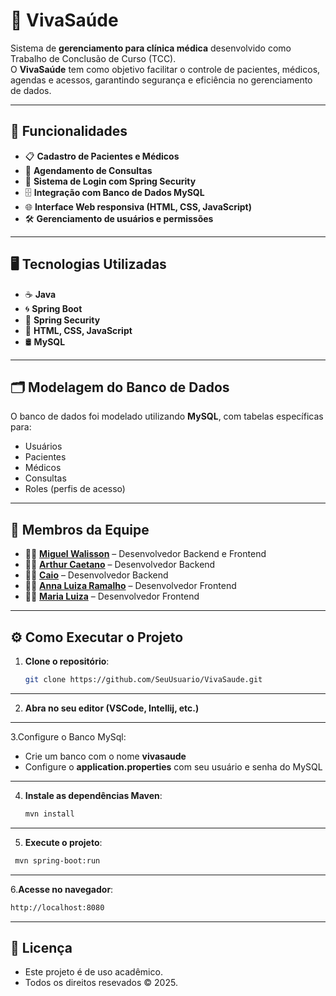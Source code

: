 # 🏥 VivaSaúde

Sistema de **gerenciamento para clínica médica** desenvolvido como Trabalho de Conclusão de Curso (TCC).  
O **VivaSaúde** tem como objetivo facilitar o controle de pacientes, médicos, agendas e acessos, garantindo segurança e eficiência no gerenciamento de dados.

---

## 🚀 Funcionalidades
- 📋 **Cadastro de Pacientes e Médicos**
- 📅 **Agendamento de Consultas**
- 🔐 **Sistema de Login com Spring Security**
- 🗄 **Integração com Banco de Dados MySQL**
- 🌐 **Interface Web responsiva (HTML, CSS, JavaScript)**
- 🛠 **Gerenciamento de usuários e permissões**

---

## 🖥 Tecnologias Utilizadas
- ☕ **Java**
- 🌀 **Spring Boot**
- 🔐 **Spring Security**
- 🎨 **HTML, CSS, JavaScript**
- 🛢 **MySQL**

---

## 🗂 Modelagem do Banco de Dados
O banco de dados foi modelado utilizando **MySQL**, com tabelas específicas para:
- Usuários
- Pacientes
- Médicos
- Consultas
- Roles (perfis de acesso)

---

## 👥 Membros da Equipe
- 👩‍💻 **[Miguel Walisson](https://github.com/MiguelWalisson)** – Desenvolvedor Backend e Frontend
- 👩‍💻 **[Arthur Caetano](https://github.com/Arthur-Guilherme7)** – Desenvolvedor Backend
- 👩‍💻 **[Caio](https://github.com/Caiovsscodes)** – Desenvolvedor Backend
- 👩‍💻 **[Anna Luiza Ramalho](https://github.com/fuuzzyy)** – Desenvolvedor Frontend
- 👩‍💻 **[Maria Luiza](https://github.com/malumnzs)** – Desenvolvedor Frontend
---
## ⚙️ Como Executar o Projeto
1. **Clone o repositório**:
   ```bash
   git clone https://github.com/SeuUsuario/VivaSaude.git
---
2. **Abra no seu editor (VSCode, Intellij, etc.)**
---
3.Configure o Banco MySql:
- Crie um banco com o nome **vivasaude**
- Configure o **application.properties** com seu usuário e senha do MySQL
---
4. **Instale as dependências Maven**:
   ```bash
   mvn install
---
5. **Execute o projeto**:
```bash
 mvn spring-boot:run
```
---
6.**Acesse no navegador**:
```bash
http://localhost:8080
```
---
## 📜 Licença

- Este projeto é de uso acadêmico.
- Todos os direitos resevados © 2025.



 
   
